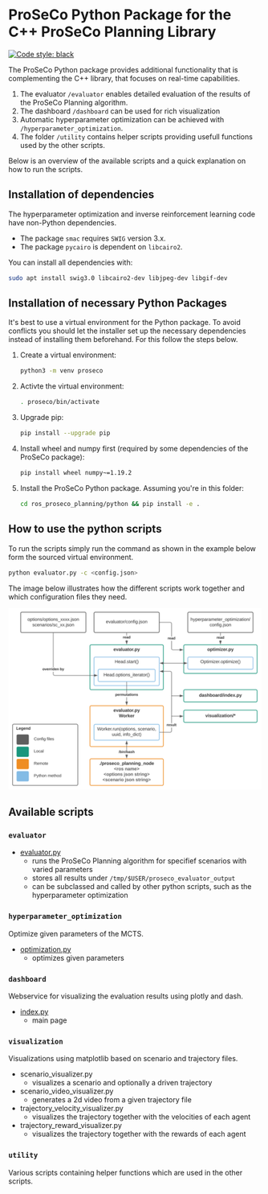 # ProSeCo Python Package for the C++ ProSeCo Planning Library
[![Code style: black](https://img.shields.io/badge/code%20style-black-000000.svg)](https://github.com/psf/black)

The ProSeCo Python package provides additional functionality that is complementing the C++ library, that focuses on real-time capabilities.
1. The evaluator `/evaluator` enables detailed evaluation of the results of the ProSeCo Planning algorithm.
1. The dashboard `/dashboard` can be used for rich visualization
1. Automatic hyperparameter optimization can be achieved with `/hyperparameter_optimization`.
1. The folder `/utility` contains helper scripts providing usefull functions used by the other scripts.  

Below is an overview of the available scripts and a quick explanation on how to run the scripts.

## Installation of dependencies
The hyperparameter optimization and inverse reinforcement learning code have non-Python dependencies.

- The package `smac` requires `SWIG` version 3.x.
- The package `pycairo` is dependent on `libcairo2`.

You can install all dependencies with:
```bash
sudo apt install swig3.0 libcairo2-dev libjpeg-dev libgif-dev
```

## Installation of necessary Python Packages

It's best to use a virtual environment for the Python package. To avoid conflicts you should let the installer set up
the necessary dependencies instead of installing them beforehand. For this follow the steps below.

1. Create a virtual environment:
   ```bash
   python3 -m venv proseco
   ```

1. Activte the virtual environment:
   ```bash
   . proseco/bin/activate
   ```

1. Upgrade pip:
   ```bash
   pip install --upgrade pip
   ```

1. Install wheel and numpy first (required by some dependencies of the ProSeCo package):
   ```bash
   pip install wheel numpy~=1.19.2
   ```

1. Install the ProSeCo Python package. Assuming you're in this folder:
   ```bash
   cd ros_proseco_planning/python && pip install -e .
   ```

## How to use the python scripts

To run the scripts simply run the command as shown in the example below form the sourced virtual environment.

```bash
python evaluator.py -c <config.json>
```

The image below illustrates how the different scripts work together and which configuration files they need.

![Scripts relationships](visualize_python_scripts.svg?s=100)

## Available scripts

### `evaluator`

- [evaluator.py](./evaluator/evaluator.py)
    - runs the ProSeCo Planning algorithm for specifief scenarios with varied parameters
    - stores all results under `/tmp/$USER/proseco_evaluator_output`
    - can be subclassed and called by other python scripts, such as the hyperparameter optimization

### `hyperparameter_optimization`

Optimize given parameters of the MCTS.

- [optimization.py](./hyperparameter_optimization/optimization.py)
    - optimizes given parameters

### `dashboard`

Webservice for visualizing the evaluation results using plotly and dash.

- [index.py](./dashboard/index.py)
    - main page

### `visualization`

Visualizations using matplotlib based on scenario and trajectory files.

- scenario_visualizer.py
    - visualizes a scenario and optionally a driven trajectory
- scenario_video_visualizer.py
    - generates a 2d video from a given trajectory file
- trajectory_velocity_visualizer.py
    - visualizes the trajectory together with the velocities of each agent
- trajectory_reward_visualizer.py
    - visualizes the trajectory together with the rewards of each agent
    
### `utility`

Various scripts containing helper functions which are used in the other scripts.
